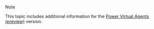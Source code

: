 > [!NOTE]
> This topic includes additional information for the [Power Virtual Agents (preview)](../overview-preview.md) version.
